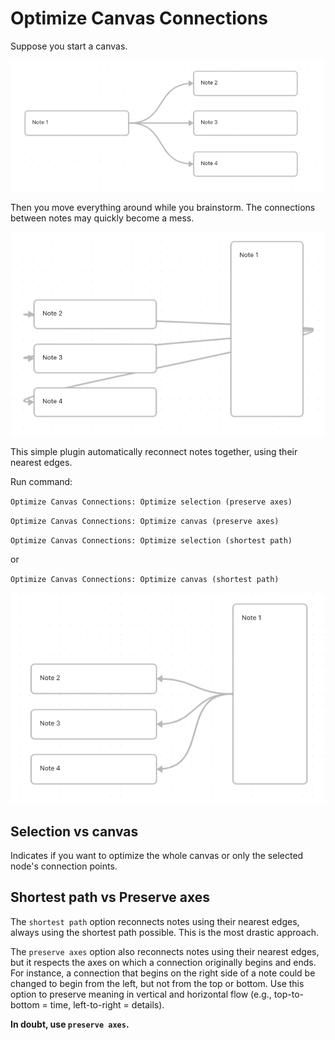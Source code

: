 # Optimize Canvas Connections

Suppose you start a canvas.

![Figure 1](https://github.com/felixchenier/obsidian-optimize-canvas-connections/raw/master/images/fig1.png)

Then you move everything around while you brainstorm. The connections between notes may quickly become a mess.

![Figure 2](https://github.com/felixchenier/obsidian-optimize-canvas-connections/raw/master/images/fig2.png)

This simple plugin automatically reconnect notes together, using their nearest edges.

Run command:

`Optimize Canvas Connections: Optimize selection (preserve axes)`

`Optimize Canvas Connections: Optimize canvas (preserve axes)`

`Optimize Canvas Connections: Optimize selection (shortest path)`

or

`Optimize Canvas Connections: Optimize canvas (shortest path)`

![Figure 3](https://github.com/felixchenier/obsidian-optimize-canvas-connections/raw/master/images/fig3.png)

## Selection vs canvas

Indicates if you want to optimize the whole canvas or only the selected node's connection points.

## Shortest path vs Preserve axes

The `shortest path` option reconnects notes using their nearest edges, always using the shortest path possible. This is the most drastic approach.

The `preserve axes` option also reconnects notes using their nearest edges, but it respects the axes on which a connection originally begins and ends. For instance, a connection that begins on the right side of a note could be changed to begin from the left, but not from the top or bottom. Use this option to preserve meaning in vertical and horizontal flow (e.g., top-to-bottom = time, left-to-right = details).

**In doubt, use `preserve axes`.**
